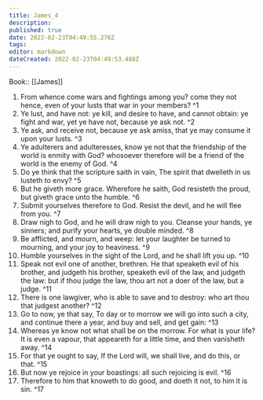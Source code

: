 ```yaml
---
title: James_4
description: 
published: true
date: 2022-02-23T04:49:55.276Z
tags: 
editor: markdown
dateCreated: 2022-02-23T04:49:53.488Z
---
```


 Book:: [[James]]
 1. From whence come wars and fightings among you? come they not hence, even of your lusts that war in your members? ^1
 2. Ye lust, and have not: ye kill, and desire to have, and cannot obtain: ye fight and war, yet ye have not, because ye ask not. ^2
 3. Ye ask, and receive not, because ye ask amiss, that ye may consume it upon your lusts. ^3
 4. Ye adulterers and adulteresses, know ye not that the friendship of the world is enmity with God? whosoever therefore will be a friend of the world is the enemy of God. ^4
 5. Do ye think that the scripture saith in vain, The spirit that dwelleth in us lusteth to envy? ^5
 6. But he giveth more grace. Wherefore he saith, God resisteth the proud, but giveth grace unto the humble. ^6
 7. Submit yourselves therefore to God. Resist the devil, and he will flee from you. ^7
 8. Draw nigh to God, and he will draw nigh to you. Cleanse your hands, ye sinners; and purify your hearts, ye double minded. ^8
 9. Be afflicted, and mourn, and weep: let your laughter be turned to mourning, and your joy to heaviness. ^9
 10. Humble yourselves in the sight of the Lord, and he shall lift you up. ^10
 11. Speak not evil one of another, brethren. He that speaketh evil of his brother, and judgeth his brother, speaketh evil of the law, and judgeth the law: but if thou judge the law, thou art not a doer of the law, but a judge. ^11
 12. There is one lawgiver, who is able to save and to destroy: who art thou that judgest another? ^12
 13. Go to now, ye that say, To day or to morrow we will go into such a city, and continue there a year, and buy and sell, and get gain: ^13
 14. Whereas ye know not what shall be on the morrow. For what is your life? It is even a vapour, that appeareth for a little time, and then vanisheth away. ^14
 15. For that ye ought to say, If the Lord will, we shall live, and do this, or that. ^15
 16. But now ye rejoice in your boastings: all such rejoicing is evil. ^16
 17. Therefore to him that knoweth to do good, and doeth it not, to him it is sin. ^17
